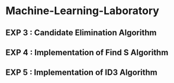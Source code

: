 # Machine-Learning-Laboratory

## EXP 3 : Candidate Elimination Algorithm
## EXP 4 : Implementation of Find S Algorithm
## EXP 5 : Implementation of ID3 Algorithm
